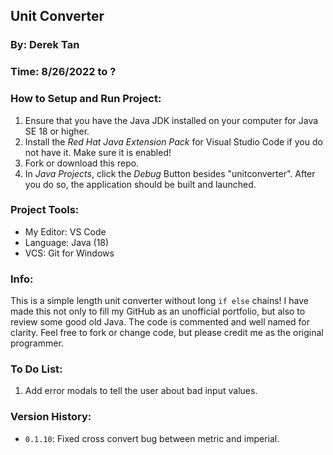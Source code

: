## Unit Converter
### By: Derek Tan
### Time: 8/26/2022 to ?

### How to Setup and Run Project:
 1. Ensure that you have the Java JDK installed on your computer for Java SE 18 or higher.
 2. Install the _Red Hat Java Extension Pack_ for Visual Studio Code if you do not have it. Make sure it is enabled!
 3. Fork or download this repo.
 4. In _Java Projects_, click the _Debug_ Button besides "unitconverter". After you do so, the application should be built and launched.

### Project Tools:
 - My Editor: VS Code
 - Language: Java (18)
 - VCS: Git for Windows

### Info:
This is a simple length unit converter without long `if else` chains! I have made this not only to fill my GitHub as an unofficial portfolio, but also to review some good old Java. The code is commented and well named for clarity. Feel free to fork or change code, but please credit me as the original programmer.

### To Do List:
 1. Add error modals to tell the user about bad input values.

### Version History:
 - `0.1.10`: Fixed cross convert bug between metric and imperial.

